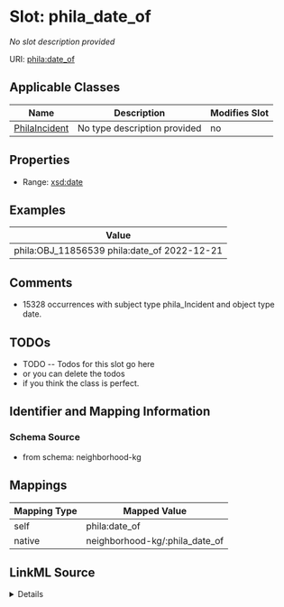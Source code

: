 

# Slot: phila_date_of


_No slot description provided_





URI: [phila:date_of](https://metadata.phila.gov/date_of)



<!-- no inheritance hierarchy -->





## Applicable Classes

| Name | Description | Modifies Slot |
| --- | --- | --- |
| [PhilaIncident](../classes/PhilaIncident.md) | No type description provided |  no  |







## Properties

* Range: [xsd:date](xsd:date)






## Examples

| Value |
| --- |
| phila:OBJ_11856539 phila:date_of 2022-12-21 |

## Comments

* 15328 occurrences with subject type phila_Incident and object type date.

## TODOs

* TODO -- Todos for this slot go here
* or you can delete the todos
* if you think the class is perfect.

## Identifier and Mapping Information







### Schema Source


* from schema: neighborhood-kg




## Mappings

| Mapping Type | Mapped Value |
| ---  | ---  |
| self | phila:date_of |
| native | neighborhood-kg/:phila_date_of |




## LinkML Source

<details>
```yaml
name: phila_date_of
description: No slot description provided
todos:
- TODO -- Todos for this slot go here
- or you can delete the todos
- if you think the class is perfect.
comments:
- 15328 occurrences with subject type phila_Incident and object type date.
examples:
- value: phila:OBJ_11856539 phila:date_of 2022-12-21
from_schema: neighborhood-kg
rank: 1000
slot_uri: phila:date_of
alias: phila_date_of
domain_of:
- phila_Incident
range: date

```
</details>